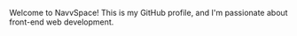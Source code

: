 Welcome to NavvSpace! This is my GitHub profile, and I'm passionate about front-end web development.
